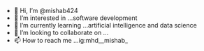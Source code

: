 - 👋 Hi, I’m @mishab424
- 👀 I’m interested in ...software development 
- 🌱 I’m currently learning ...artificial intelligence and data science 
- 💞️ I’m looking to collaborate on ...
- 📫 How to reach me ...ig:mhd__mishab_

<!---
mishab424/mishab424 is a ✨ special ✨ repository because its `README.md` (this file) appears on your GitHub profile.
You can click the Preview link to take a look at your changes.
--->
